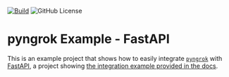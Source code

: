 [![Build](https://github.com/alexdlaird/pyngrok-example-fastapi/actions/workflows/build.yml/badge.svg)](https://github.com/alexdlaird/pyngrok-example-fastapi/actions/workflows/build.yml)
![GitHub License](https://img.shields.io/github/license/alexdlaird/pyngrok-example-fastapi)

# pyngrok Example - FastAPI

This is an example project that shows how to easily integrate [`pyngrok`](https://github.com/alexdlaird/pyngrok)
with [FastAPI](https://fastapi.tiangolo.com/), a project showing [the integration example provided in the docs](https://pyngrok.readthedocs.io/en/latest/integrations.html#fastapi).